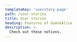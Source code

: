 ```yaml
---
templateKey: 'userstory-page'
path: /user-stories
title: User stories
heading: Features of GoAskAlice
description: >-
  Check out these notions.
---
```

